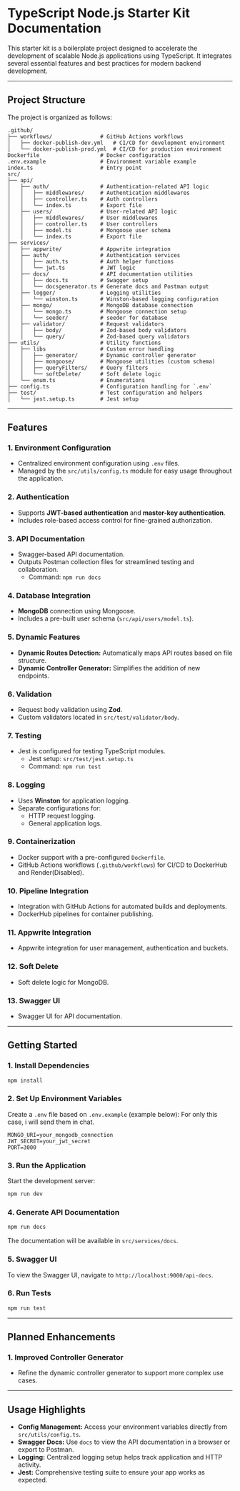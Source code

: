 
# TypeScript Node.js Starter Kit Documentation

This starter kit is a boilerplate project designed to accelerate the development of scalable Node.js applications using TypeScript. It integrates several essential features and best practices for modern backend development.

---

## **Project Structure**

The project is organized as follows:

```
.github/
├── workflows/               # GitHub Actions workflows
│   ├── docker-publish-dev.yml   # CI/CD for development environment
│   └── docker-publish-prod.yml  # CI/CD for production environment
Dockerfile                   # Docker configuration
.env.example                 # Environment variable example
index.ts                     # Entry point
src/
├── api/
│   ├── auth/                # Authentication-related API logic
│   │   ├── middlewares/     # Authentication middlewares
│   │   ├── controller.ts    # Auth controllers
│   │   └── index.ts         # Export file
│   ├── users/               # User-related API logic
│   │   ├── middlewares/     # User middlewares
│   │   ├── controller.ts    # User controllers
│   │   ├── model.ts         # Mongoose user schema
│   │   └── index.ts         # Export file
├── services/
│   ├── appwrite/            # Appwrite integration  
│   ├── auth/                # Authentication services
│   │   ├── auth.ts          # Auth helper functions
│   │   └── jwt.ts           # JWT logic
│   ├── docs/                # API documentation utilities
│   │   ├── docs.ts          # Swagger setup
│   │   └── docsgenerator.ts # Generate docs and Postman output
│   ├── logger/              # Logging utilities
│   │   └── winston.ts       # Winston-based logging configuration
│   ├── mongo/               # MongoDB database connection
│   │   └── mongo.ts         # Mongoose connection setup
│   │   └── seeder/          # seeder for database
│   ├── validator/           # Request validators
│   │   ├── body/            # Zod-based body validators
│   │   └── query/           # Zod-based query validators
├── utils/                   # Utility functions
│   ├── libs                 # Custom error handling
│   │   ├── generator/       # Dynamic controller generator
│   │   ├── mongoose/        # Mongoose utilities (custom schema)
│   │   ├── queryFilters/    # Query filters
│   │   └── softDelete/      # Soft delete logic
│   └── enum.ts              # Enumerations
├── config.ts                # Configuration handling for `.env`
├── test/                    # Test configuration and helpers
│   └── jest.setup.ts        # Jest setup
```

---

## **Features**

### 1. **Environment Configuration**

- Centralized environment configuration using `.env` files.
- Managed by the `src/utils/config.ts` module for easy usage throughout the application.

### 2. **Authentication**

- Supports **JWT-based authentication** and **master-key authentication**.
- Includes role-based access control for fine-grained authorization.

### 3. **API Documentation**

- Swagger-based API documentation.
- Outputs Postman collection files for streamlined testing and collaboration.
    - Command: `npm run docs`

### 4. **Database Integration**

- **MongoDB** connection using Mongoose.
- Includes a pre-built user schema (`src/api/users/model.ts`).

### 5. **Dynamic Features**

- **Dynamic Routes Detection:** Automatically maps API routes based on file structure.
- **Dynamic Controller Generator:** Simplifies the addition of new endpoints.

### 6. **Validation**

- Request body validation using **Zod**.
- Custom validators located in `src/test/validator/body`.

### 7. **Testing**

- Jest is configured for testing TypeScript modules.
    - Jest setup: `src/test/jest.setup.ts`
    - Command: `npm run test`

### 8. **Logging**

- Uses **Winston** for application logging.
- Separate configurations for:
    - HTTP request logging.
    - General application logs.

### 9. **Containerization**

- Docker support with a pre-configured `Dockerfile`.
- GitHub Actions workflows (`.github/workflows`) for CI/CD to DockerHub and Render(Disabled).

### 10. **Pipeline Integration**

- Integration with GitHub Actions for automated builds and deployments.
- DockerHub pipelines for container publishing.

### 11. **Appwrite Integration**

- Appwrite integration for user management, authentication and buckets.

### 12. **Soft Delete**

- Soft delete logic for MongoDB.

### 13. **Swagger UI**

- Swagger UI for API documentation.
---

## **Getting Started**

### 1. **Install Dependencies**

```bash
npm install
```

### 2. **Set Up Environment Variables**

Create a `.env` file based on `.env.example` (example below):
For only this case, i will send them in chat.

```plaintext
MONGO_URI=your_mongodb_connection
JWT_SECRET=your_jwt_secret
PORT=3000
```

### 3. **Run the Application**

Start the development server:

```bash
npm run dev
```

### 4. **Generate API Documentation**

```bash
npm run docs
```

The documentation will be available in `src/services/docs`.

### 5. **Swagger UI**

To view the Swagger UI, navigate to `http://localhost:9000/api-docs`.

### 6. **Run Tests**

```bash
npm run test
```

---

## **Planned Enhancements**

### 1. Improved Controller Generator

- Refine the dynamic controller generator to support more complex use cases.

---

## **Usage Highlights**

- **Config Management:** Access your environment variables directly from `src/utils/config.ts`.
- **Swagger Docs:** Use `docs` to view the API documentation in a browser or export to Postman.
- **Logging:** Centralized logging setup helps track application and HTTP activity.
- **Jest:** Comprehensive testing suite to ensure your app works as expected.

